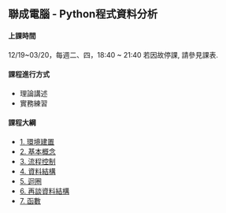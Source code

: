 ## 聯成電腦 - Python程式資料分析

#### 上課時間

12/19~03/20，每週二、四，18:40 ~ 21:40
若因故停課, 請參見課表.

#### 課程進行方式

- 理論講述
- 實務練習

#### 課程大綱
- [1. 環境建置](http://mirdex.github.io/Python_2024121903/1.%20environment.slides.html)
- [2. 基本概念](http://mirdex.github.io/Python_2024121903/2.%20basic%20concept.slides.html)
- [3. 流程控制](http://mirdex.github.io/Python_2024121903/3.%20流程控制(Q).slides.html)
- [4. 資料結構](http://mirdex.github.io/Python_2024121903/4.%20資料結構_Q.slides.html)
- [5. 迴圈](http://mirdex.github.io/Python_2024121903/5.%20迴圈_Q.slides.html)
- [6. 再談資料結構](http://mirdex.github.io/Python_2024121903/6.%20再談資料結構_Q.slides.html)
- [7. 函數](http://mirdex.github.io/Python_2024121903/7.%20函數_Q.slides.html)
